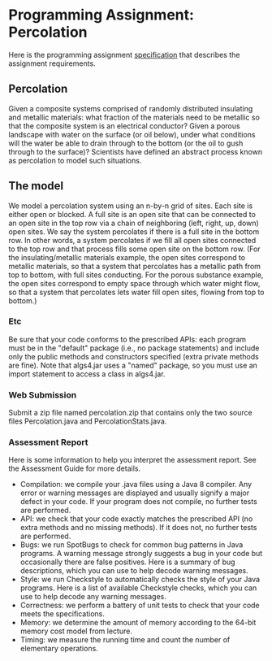 # Programming Assignment: Percolation

Here is the programming assignment [specification](https://coursera.cs.princeton.edu/algs4/assignments/percolation/specification.php) that describes the assignment requirements.

## Percolation

Given a composite systems comprised of randomly distributed insulating and metallic materials: what fraction of the materials need to be metallic so that the composite system is an electrical conductor? Given a porous landscape with water on the surface (or oil below), under what conditions will the water be able to drain through to the bottom (or the oil to gush through to the surface)? Scientists have defined an abstract process known as percolation to model such situations.

## The model

We model a percolation system using an n-by-n grid of sites. Each site is either open or blocked. A full site is an open site that can be connected to an open site in the top row via a chain of neighboring (left, right, up, down) open sites. We say the system percolates if there is a full site in the bottom row. In other words, a system percolates if we fill all open sites connected to the top row and that process fills some open site on the bottom row. (For the insulating/metallic materials example, the open sites correspond to metallic materials, so that a system that percolates has a metallic path from top to bottom, with full sites conducting. For the porous substance example, the open sites correspond to empty space through which water might flow, so that a system that percolates lets water fill open sites, flowing from top to bottom.)

### Etc

Be sure that your code conforms to the prescribed APIs: each program must be in the "default" package (i.e., no package statements) and include only the public methods and constructors specified (extra private methods are fine). Note that algs4.jar uses a "named" package, so you must use an import statement to access a class in algs4.jar.

### Web Submission

Submit a zip file named percolation.zip that contains only the two source files Percolation.java and PercolationStats.java.

### Assessment Report

Here is some information to help you interpret the assessment report. See the Assessment Guide for more details.

- Compilation: we compile your .java files using a Java 8 compiler. Any error or warning messages are displayed and usually signify a major defect in your code. If your program does not compile, no further tests are performed.
- API: we check that your code exactly matches the prescribed API (no extra methods and no missing methods). If it does not, no further tests are performed.
- Bugs: we run SpotBugs to check for common bug patterns in Java programs. A warning message strongly suggests a bug in your code but occasionally there are false positives. Here is a summary of bug descriptions, which you can use to help decode warning messages.
- Style: we run Checkstyle to automatically checks the style of your Java programs. Here is a list of available Checkstyle checks, which you can use to help decode any warning messages.
- Correctness: we perform a battery of unit tests to check that your code meets the specifications.
- Memory: we determine the amount of memory according to the 64-bit memory cost model from lecture.
- Timing: we measure the running time and count the number of elementary operations.
